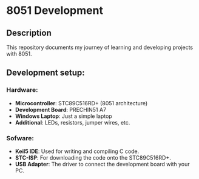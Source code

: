 # 8051 Development

## Description

This repository documents my journey of learning and developing projects with 8051.

## Development setup:
### Hardware:
- **Microcontroller**: STC89C516RD+ (8051 architecture)
- **Development Board**: PRECHIN51 A7
- **Windows Laptop**: Just a simple laptop
- **Additional**: LEDs, resistors, jumper wires, etc.

### Sofware:
- **Keil5 IDE**: Used for writing and compiling C code.
- **STC-ISP**: For downloading the code onto the STC89C516RD+.
- **USB Adapter**: The driver to connect the development board with your PC.
